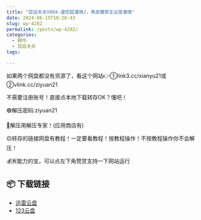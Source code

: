 ```yaml
---
title: "昆廷夫夫V084-邊控超濃噴J，黑皮體育生浴室激情"
date: 2024-06-15T10:28:43
slug: wp-4282
permalink: /posts/wp-4282/
categories:
  - 精华
  - 昆廷夫夫
tags:

---
```


如果两个网盘都没有资源了，看这个网站👉①link3.cc/xianyu21或②vlink.cc/ziyuan21

不需要注册账号！直接点本地下载转存OK？懂吧！

🟢解压密码:ziyuan21

🔵解压用解压专家！(应用商店有)

🟡转存的链接网盘有教程！一定要看教程！按教程操作！不按教程操作你不会解压！

💰🈶能力的宝，可以点左下角赞赏支持一下网站运行

## 📦 下载链接
- [迅雷云盘](https://blziyuan21.com/pay-download/4282?key=d5ebde3078&down_id=0)
- [123云盘](https://blziyuan21.com/pay-download/4282?key=d5ebde3078&down_id=1)

